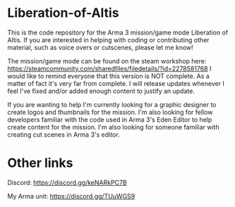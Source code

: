 # Liberation-of-Altis
This is the code repository for the Arma 3 mission/game mode Liberation of Altis. If you are interested in helping with coding or contributing other material, such as voice overs or cutscenes, please let me know!

The mission/game mode can be found on the steam workshop here: https://steamcommunity.com/sharedfiles/filedetails/?id=2278581768
I would like to remind everyone that this version is NOT complete. As a matter of fact it's very far from complete. I will release updates whenever I feel I've fixed and/or added enough content to justify an update.

If you are wanting to help I'm currently looking for a graphic designer to create logos and thumbnails for the mission. I'm also looking for fellow developers familiar with the code used in Arma 3's Eden Editor to help create content for the mission. I'm also looking for someone familiar with creating cut scenes in Arma 3's editor.

# Other links
Discord: https://discord.gg/keNARkPC7B

My Arma unit: https://discord.gg/TUuWGS9
